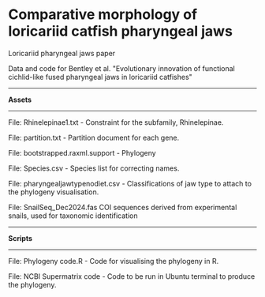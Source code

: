 # Comparative morphology of loricariid catfish pharyngeal jaws

Loricariid pharyngeal jaws paper

Data and code for Bentley et al. "Evolutionary innovation of functional cichlid-like fused pharyngeal jaws in loricariid catfishes"

***

**Assets**

***
File: Rhinelepinae1.txt - Constraint for the subfamily, Rhinelepinae.

File: partition.txt - Partition document for each gene.

File: bootstrapped.raxml.support - Phylogeny 

File: Species.csv - Species list for correcting names.

File: pharyngealjawtypenodiet.csv - Classifications of jaw type to attach to the phylogeny visualisation.

File: SnailSeq_Dec2024.fas COI sequences derived from experimental snails, used for taxonomic identification

***

**Scripts**

***

File: Phylogeny code.R - Code for visualising the phylogeny in R. 

File: NCBI Supermatrix code - Code to be run in Ubuntu terminal to produce the phylogeny.

